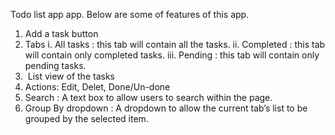 Todo list app app. Below are some of features of this app.

1) Add a task button
2) Tabs
    i. All tasks​ : this tab will contain all the tasks.
    ii. Completed​ : this tab will contain only completed tasks.
    iii. Pending​ : this tab will contain only pending tasks.
3) ​ List view of the tasks
4) Actions: Edit, Delet, Done/Un-done
5) ​Search​ : A text box to allow users to search within the page.
6) Group By dropdown​ : A dropdown to allow the current tab’s list to be grouped by the
selected item.